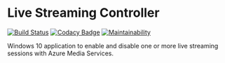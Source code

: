 # Live Streaming Controller

[![Build Status](https://dev.azure.com/literal-life-church/live-streaming-controller/_apis/build/status/literal-life-church.live-streaming-controller?branchName=develop)](https://dev.azure.com/literal-life-church/live-streaming-controller/_build/latest?definitionId=2&branchName=develop) [![Codacy Badge](https://app.codacy.com/project/badge/Grade/a97fe1d7c0844fe8958788b6b8d7f1c1)](https://www.codacy.com/gh/literal-life-church/live-streaming-controller) [![Maintainability](https://api.codeclimate.com/v1/badges/addce49762212a89c630/maintainability)](https://codeclimate.com/github/literal-life-church/live-streaming-controller)

Windows 10 application to enable and disable one or more live streaming sessions with Azure Media Services.